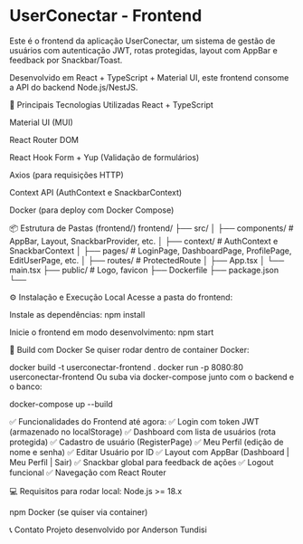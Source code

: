# UserConectar - Frontend
Este é o frontend da aplicação UserConectar, um sistema de gestão de usuários com autenticação JWT, rotas protegidas, layout com AppBar e feedback por Snackbar/Toast.

Desenvolvido em React + TypeScript + Material UI, este frontend consome a API do backend Node.js/NestJS.

🚀 Principais Tecnologias Utilizadas
React + TypeScript

Material UI (MUI)

React Router DOM

React Hook Form + Yup (Validação de formulários)

Axios (para requisições HTTP)

Context API (AuthContext e SnackbarContext)

Docker (para deploy com Docker Compose)

📦 Estrutura de Pastas (frontend/)
frontend/
├── src/
│   ├── components/           # AppBar, Layout, SnackbarProvider, etc.
│   ├── context/              # AuthContext e SnackbarContext
│   ├── pages/                # LoginPage, DashboardPage, ProfilePage, EditUserPage, etc.
│   ├── routes/               # ProtectedRoute
│   ├── App.tsx
│   └── main.tsx
├── public/                   # Logo, favicon
├── Dockerfile
├── package.json
└── 

⚙️ Instalação e Execução Local
Acesse a pasta do frontend:


Instale as dependências:
npm install

Inicie o frontend em modo desenvolvimento:
npm start

🐳 Build com Docker
Se quiser rodar dentro de container Docker:

docker build -t userconectar-frontend .
docker run -p 8080:80 userconectar-frontend
Ou suba via docker-compose junto com o backend e o banco:

docker-compose up --build

✅ Funcionalidades do Frontend até agora:
✅ Login com token JWT (armazenado no localStorage)
✅ Dashboard com lista de usuários (rota protegida)
✅ Cadastro de usuário (RegisterPage)
✅ Meu Perfil (edição de nome e senha)
✅ Editar Usuário por ID
✅ Layout com AppBar (Dashboard | Meu Perfil | Sair)
✅ Snackbar global para feedback de ações
✅ Logout funcional
✅ Navegação com React Router


💻 Requisitos para rodar local:
Node.js >= 18.x

npm Docker (se quiser via container)

📞 Contato
Projeto desenvolvido por Anderson Tundisi 